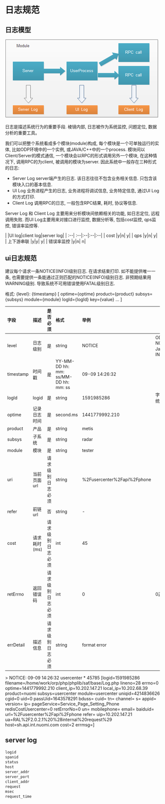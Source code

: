 # 日志规范

## 日志模型
![img](/images/logmodel.png)

日志是描述系统行为的重要手段. 棱镜内部, 日志被作为系统监控, 问题定位, 数据分析的重要工具。

我们可以把整个系统看成多个模块(module)构成, 每个模块是一个可单独运行的实体, 比如ODP环境中的一个实例, 或JAVA/C++中的一个process. 模块间以Client/Server的模式通信, 一个模块会以RPC的形式调用另外一个模块, 在这种情况下, 调用RPC的为client, 被调用的模块为server. 因此系统中一般存在三种形式的日志:

- Server Log server端产生的日志. 该日志往往不包含业务相关信息. 只包含该模块入口的基本信息.
- UI Log 业务进程产生的日志, 业务进程将调试信息, 业务特定信息, 通过UI Log的方式打印.
- Client Log 调用RPC的日志, 一般包含RPC结果, 耗时, 协议等信息.


Server Log 和 Client Log 主要用来分析模块间依赖相关的功能, 如日志定位, 远程调用失败. 而UI Log主要用来对接口进行监控, 数据分析等, 包括cost监控, qps监控, 错误率监控等.

|      |UI log|client log|server log|
| :--| :--|:--|:--|:--|
| cost |y|n| y|
| qps |y|n| y|
| 上下游串联 |y|y| y|
| 错误率监控 |y|n| n|

## ui日志规范
建议每个请求一条NOTICE(INFO)级别日志. 在请求结束打印. 如不能提供唯一一条, 也需要提供一条能通过正则匹配的NOTICE(INFO)级别日志. 非预期结果用WARNING级别. 导致系统不可用错误使用FATAL级别日志.

格式: {level}: {timestamp} [ optime={optime} product={product} subsys={subsys} module={module} logId={logId} key={value} … ]

<table class="tablesorter tablesorter-default">

<tbody>
<tr>
<td style="text-align:left">level</td>
<td style="text-align:left">日志级别</td>
<td style="text-align:left">是</td>
<td style="text-align:left">string</td>
<td style="text-align:left">NOTICE</td>
<td>ODP框架: NOTICE/WARNING/FATAL, Java框架 INFO/WARNING/FATAL</td>
</tr>
<tr>
<td style="text-align:left">timestamp</td>
<td style="text-align:left">时间戳</td>
<td style="text-align:left">是</td>
<td style="text-align:left">YY-MM-DD hh: mm: ss/MM-DD hh: mm: ss</td>
<td style="text-align:left">09-09 14:26:32</td>
<td></td>
</tr>
<tr>
<td style="text-align:left">logId</td>
<td style="text-align:left">logid</td>
<td style="text-align:left">是</td>
<td style="text-align:left">string</td>
<td style="text-align:left">1591985286</td>
<td>字段名现阶段不统一, 建议统一使用logid</td>
</tr>
<tr>
<td style="text-align:left">optime</td>
<td style="text-align:left">记录日志时间</td>
<td style="text-align:left">是</td>
<td style="text-align:left">second.ms</td>
<td style="text-align:left">1441779992.210</td>
<td></td>
</tr>
<tr>
<td style="text-align:left">product</td>
<td style="text-align:left">产品</td>
<td style="text-align:left">是</td>
<td style="text-align:left">string</td>
<td style="text-align:left">metis</td>
<td></td>
</tr>
<tr>
<td style="text-align:left">subsys</td>
<td style="text-align:left">子系统</td>
<td style="text-align:left">是</td>
<td style="text-align:left">string</td>
<td style="text-align:left">radar</td>
<td></td>
</tr>
<tr>
<td style="text-align:left">module</td>
<td style="text-align:left">模块</td>
<td style="text-align:left">是</td>
<td style="text-align:left">string</td>
<td style="text-align:left">tester</td>
<td></td>
</tr>
<tr>
<td style="text-align:left">uri</td>
<td style="text-align:left">当前页面url</td>
<td style="text-align:left">请求级别日志必须</td>
<td style="text-align:left">string</td>
<td style="text-align:left">%2Fusercenter%2Fapi%2Fphone</td>
<td></td>
</tr>
<tr>
<td style="text-align:left">refer</td>
<td style="text-align:left">前链url</td>
<td style="text-align:left">否</td>
<td style="text-align:left">string</td>
<td style="text-align:left">-</td>
<td></td>
</tr>
<tr>
<td style="text-align:left">cost</td>
<td style="text-align:left">请求耗时(ms)</td>
<td style="text-align:left">请求级别日志必须</td>
<td style="text-align:left">int</td>
<td style="text-align:left">45</td>
<td></td>
</tr>
<tr>
<td style="text-align:left">retErrno</td>
<td style="text-align:left">返回错误码</td>
<td style="text-align:left">请求级别日志必须</td>
<td style="text-align:left">int</td>
<td style="text-align:left">0</td>
<td>0正常, 非0错误码</td>
</tr>
<tr>
<td style="text-align:left">errDetail</td>
<td style="text-align:left">描述信息</td>
<td style="text-align:left">请求级别日志必须</td>
<td style="text-align:left">string</td>
<td style="text-align:left">format error</td>
</tr>
</tbody>
<thead><tr class="tablesorter-headerRow">
<th style="text-align: left; user-select: none;" data-column="0" class="sortableHeader" tabindex="0" unselectable="on"><div class="tablesorter-header-inner">字段</div></th>
<th style="text-align: left; user-select: none;" data-column="1" class="sortableHeader" tabindex="0" unselectable="on"><div class="tablesorter-header-inner">描述</div></th>
<th style="text-align: left; user-select: none;" data-column="2" class="sortableHeader" tabindex="0" unselectable="on"><div class="tablesorter-header-inner">是否必须</div></th>
<th style="text-align: left; user-select: none;" data-column="3" class="sortableHeader" tabindex="0" unselectable="on"><div class="tablesorter-header-inner">格式</div></th>
<th style="text-align: left; user-select: none;" data-column="4" class="sortableHeader" tabindex="0" unselectable="on"><div class="tablesorter-header-inner">举例</div></th>
<th data-column="5" class="sortableHeader" tabindex="0" unselectable="on" style="user-select: none;"><div class="tablesorter-header-inner">说明</div></th>
</tr></thead><thead>

</thead></table>
> NOTICE: 09-09 14:26:32 usercenter * 45785 [logid=1591985286 filename=/home/work/orp/php/phplib/saf/base/Log.php lineno=28 errno=0 optime=1441779992.210 client_ip=10.202.147.21 local_ip=10.202.68.39 product=nuomi subsys=usercenter module=usercenter uniqid=4214836626 cgid=0 uid=0 passUid=1643578291 bduss= cuid= tn= channel= s= appid= version= ip= pageService=Service_Page_Setting_Phone redisCostUsercenter=0 retErrorNo=0 un= mobilephone= email= baiduid= url=%2Fusercenter%2Fapi%2Fphone refer= uip=10.202.147.21 ua=RAL%2F2.0.2.1%20%28internal%20request%29 host=sh.api.int.nuomi.com cost=2 errmsg=]

## server log
```
logid
spanid
status
host
server_addr
server_port
client_addr
request
msec
request_time
```
